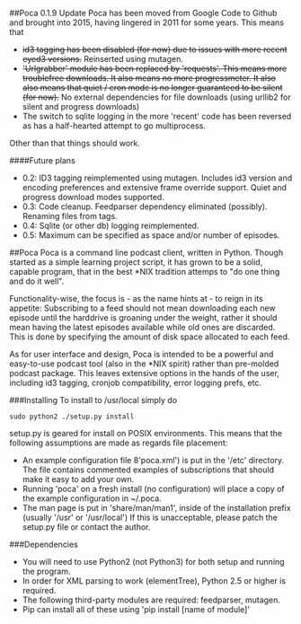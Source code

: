 ##Poca 0.1.9 Update
Poca has been moved from Google Code to Github and brought into 2015, having
lingered in 2011 for some years. This means that 
* ~~id3 tagging has been disabled (for now) due to issues with more recent eyed3 
  versions.~~ Reinserted using mutagen.
* ~~'Urlgrabber' module has been replaced by 'requests'. This means more troublefree 
  downloads. It also means no more progressmeter. It also also means that quiet /
  cron mode is no longer guaranteed to be silent (for now).~~ No external
  dependencies for file downloads (using urllib2 for silent and progress
  downloads)
* The switch to sqlite logging in the more 'recent' code has been reversed as has
  a half-hearted attempt to go multiprocess.

Other than that things should work. 

####Future plans
 * 0.2:  ID3 tagging reimplemented using mutagen. Includes id3 version and
   encoding preferences and extensive frame override support. Quiet and
   progress download modes supported.
 * 0.3:  Code cleanup. Feedparser dependency eliminated (possibly). Renaming
   files from tags.
 * 0.4:  Sqlite (or other db) logging reimplemented.
 * 0.5:  Maximum can be specified as space and/or number of episodes.

##Poca
Poca is a command line podcast client, written in Python. Though started as a 
simple learning project script, it has grown to be a solid, capable program, 
that in the best \*NIX tradition attemps to "do one thing and do it well".

Functionality-wise, the focus is - as the name hints at - to reign in its 
appetite: Subscribing to a feed should not mean downloading each new episode 
until the harddrive is groaning under the weight, rather it should mean having 
the latest episodes available while old ones are discarded. This is done by 
specifying the amount of disk space allocated to each feed.
 
As for user interface and design, Poca is intended to be a powerful and 
easy-to-use podcast tool (also in the \*NIX spirit) rather than pre-molded 
podcast package. This leaves extensive options in the hands of the user, 
including id3 tagging, cronjob compatibility, error logging prefs, etc.

###Installing
To install to /usr/local simply do

    sudo python2 ./setup.py install

setup.py is geared for install on POSIX environments. This means that the 
following assumptions are made as regards file placement:
 * An example configuration file 8'poca.xml') is put in the '/etc' directory. 
   The file contains commented examples of subscriptions that should make it 
   easy to add your own.
 * Running 'poca' on a fresh install (no configuration) will place a copy of
   the example configuration in ~/.poca.
 * The man page is put in 'share/man/man1', inside of the installation prefix
   (usually '/usr' or '/usr/local')
If this is unacceptable, please patch the setup.py file or contact the author.

###Dependencies
* You will need to use Python2 (not Python3) for both setup and running the program.
* In order for XML parsing to work (elementTree), Python 2.5 or higher is required.
* The following third-party modules are required: feedparser, mutagen.
* Pip can install all of these using 'pip install [name of module]'

